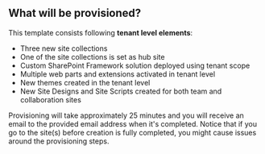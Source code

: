 ## What will be provisioned?

This template consists following **tenant level elements**:

- Three new site collections
- One of the site collections is set as hub site
- Custom SharePoint Framework solution deployed using tenant scope
- Multiple web parts and extensions activated in tenant level
- New themes created in the tenant level
- New Site Designs and Site Scripts created for both team and collaboration sites

Provisioning will take approximately 25 minutes and you will receive an email to the provided email address when it's completed. Notice that if you go to the site(s) before creation is fully completed, you might cause issues around the provisioning steps.